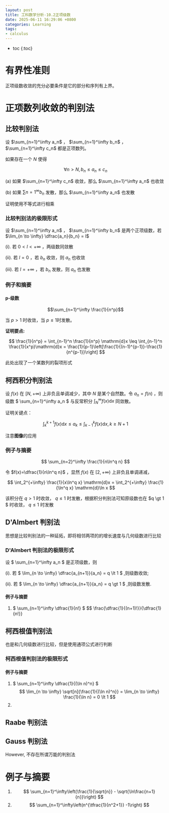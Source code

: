 ```yaml
---
layout: post
title: 工科数学分析-10.2正项级数
date: 2025-06-11 16:29:06 +0800
categories: Learning
tags:
- calculus
---
```

* toc
{:toc}

# 有界性准则

正项级数收敛的充分必要条件是它的部分和序列有上界。

# 正项数列收敛的判别法

## 比较判别法

设 $\sum_{n=1}^\infty a_n$ ， $\sum_{n=1}^\infty b_n$ ， $\sum_{n=1}^\infty c_n$ 都是正项数列。

如果存在一个 $N$ 使得

$$ \forall n \gt N, b_n \leq a_n \leq c_n $$

(a) 如果 $\sum_{n=1}^\infty c_n$ 收敛，那么 $\sum_{n=1}^\infty a_n$ 也收敛

(b) 如果 $\sum{n=1}^\infty b_n$ 发散，那么 $\sum_{n=1}^\infty a_n$ 也发散

证明使用不等式进行相乘

### 比较判别法的极限形式

设 $\sum_{n=1}^\infty a_n$ ， $\sum_{n=1}^\infty b_n$ 是两个正项级数，若 $\lim_{n \to \infty} \dfrac{a_n}{b_n} = l$

(i). 若 $0 \lt l \lt +\infty$ ，两级数同敛散

(ii). 若 $l = 0$ ，若 $b_n$ 收敛，则 $a_n$ 也收敛

(iii). 若 $l = +\infty$ ，若 $b_n$ 发散，则 $a_n$ 也发散

### 例子和摘要

#### p-级数

$$\sum_{n=1}^\infty \frac{1}{n^p}$$

当 $p>1$ 时收敛，当 $p \leq 1$时发散。

**证明要点:**

$$ \frac{1}{n^p} = \int_{n-1}^n \frac{1}{n^p} \mathrm{d}x \leq \int_{n-1}^n \frac{1}{x^p}\mathrm{d}x = \frac{1}{p-1}\left[\frac{1}{(n-1)^{p-1}}-\frac{1}{n^{p-1}}\right] $$

此处出现了一个某数列的裂项形式

## 柯西积分判别法

设 $f(x)$ 在 $[N, +\infty)$ 上非负且单调减少，其中 $N$ 是某个自然数。令 $a_n = f(n)$ ，则级数 $ \sum_{n=1}^\infty a_n $ 与反常积分 $\int_N^\infty f(x)\mathrm{d}x$ 同敛散。

证明关键点：

$$ \int_k^{k+1} f(x) \mathrm{d}x \leq a_k \leq \int_{k-1}^{k} f(x)\mathrm{d}x, k \geq N + 1 $$

注意**图像**的应用

### 例子与摘要

$$ \sum_{n=2}^\infty \frac{1}{n\ln^q n} $$

令 $f(x)=\dfrac{1}{n\ln^q n}$ ，显然 $f(x)$ 在 $[2, +\infty)$ 上非负且单调递减，

$$ \int_2^{+\infty} \frac{1}{x\ln^q x} \mathrm{d}x = \int_2^{+\infty} \frac{1}{\ln^q x} \mathrm{d}\ln x $$

该积分在 $q > 1$ 时收敛， $q \leq 1$ 时发散，根据积分判别法可知原级数也在 $q \gt 1 $ 时收敛， $q \leq 1$ 时发散

## D'Almbert 判别法

思想是比较判别法的一种延拓，即将相邻两项的的增长速度与几何级数进行比较

### D'Almbert 判别法的极限形式

设 $ \sum_{n=1}^\infty a_n $ 是正项级数，则

(i). 若 $ \lim_{n \to \infty} \dfrac{a_{n+1}}{a_n} = q \lt 1 $ ,则级数收敛;

(ii). 若 $ \lim_{n \to \infty} \dfrac{a_{n+1}}{a_n} = q \gt 1 $ ,则级数发散.

#### 例子与摘要

1. $ \sum_{n=1}^\infty \dfrac{1}{n!} $
    $$ \frac{\dfrac{1}{(n+1)!}}{\dfrac{1}{n!}}

## 柯西根值判别法

也是和几何级数进行比较，但是使用通项公式进行判断

### 柯西根值判别法的极限形式

#### 例子与摘要

1. $ \sum_{n=1}^\infty \dfrac{1}{(\ln n)^n} $
    $$ \lim_{n \to \infty} \sqrt[n]{\frac{1}{(\ln n)^n}} = \lim_{n \to \infty} \frac{1}{\ln n} = 0 \lt 1 $$
2. 

## Raabe 判别法

## Gauss 判别法

However, 不存在所谓万能的判别法

# 例子与摘要

1.
    $$ \sum_{n=1}^\infty\left(\frac{1}{\sqrt{n}} - \sqrt{\ln\frac{n+1}{n}}\right) $$
2.
    $$ \sum_{n=1}^\infty\left(n^{\tfrac{1}{n^2+1}} -1\right) $$